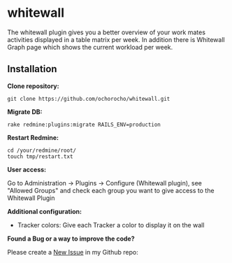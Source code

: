 # whitewall

The whitewall plugin gives you a better overview of your work mates activities displayed in a table matrix per week.
In addition there is Whitewall Graph page which shows the current workload per week.

## Installation

**Clone repository:**

```
git clone https://github.com/ochorocho/whitewall.git
```

**Migrate DB:**

```
rake redmine:plugins:migrate RAILS_ENV=production
```

**Restart Redmine:**

```
cd /your/redmine/root/
touch tmp/restart.txt
```

**User access:**

Go to Administration -> Plugins -> Configure (Whitewall plugin), see "Allowed Groups" and check each group you want to give access to the Whitewall Plugin


**Additional configuration:**

* Tracker colors: Give each Tracker a color to display it on the wall


**Found a Bug or a way to improve the code?**

Please create a [New Issue](https://github.com/ochorocho/whitewall/issues) in my Github repo: 

